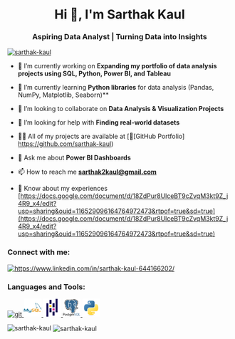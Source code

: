 <h1 align="center">Hi 👋, I'm Sarthak Kaul</h1>
<h3 align="center">Aspiring Data Analyst | Turning Data into Insights</h3>

<p align="left"> <a href="https://github.com/ryo-ma/github-profile-trophy"><img src="https://github-profile-trophy.vercel.app/?username=sarthak-kaul" alt="sarthak-kaul" /></a> </p>

- 🔭 I’m currently working on **Expanding my portfolio of data analysis projects using SQL, Python, Power BI, and Tableau**

- 🌱 I’m currently learning **Python libraries** for data analysis (Pandas, NumPy, Matplotlib, Seaborn)**

- 👯 I’m looking to collaborate on **Data Analysis & Visualization Projects**

- 🤝 I’m looking for help with **Finding real-world datasets**

- 👨‍💻 All of my projects are available at [🔗[GitHub Portfolio] https://github.com/sarthak-kaul)

- 💬 Ask me about **Power BI Dashboards**

- 📫 How to reach me **sarthak2kaul@gmail.com**

- 📄 Know about my experiences [https://docs.google.com/document/d/18ZdPur8UlceBT9cZvqM3kt9Z_j4R9_x4/edit?usp=sharing&ouid=116529096164764972473&rtpof=true&sd=true](https://docs.google.com/document/d/18ZdPur8UlceBT9cZvqM3kt9Z_j4R9_x4/edit?usp=sharing&ouid=116529096164764972473&rtpof=true&sd=true)

<h3 align="left">Connect with me:</h3>
<p align="left">
<a href="https://linkedin.com/in/https://www.linkedin.com/in/sarthak-kaul-644166202/" target="blank"><img align="center" src="https://raw.githubusercontent.com/rahuldkjain/github-profile-readme-generator/master/src/images/icons/Social/linked-in-alt.svg" alt="https://www.linkedin.com/in/sarthak-kaul-644166202/" height="30" width="40" /></a>
</p>

<h3 align="left">Languages and Tools:</h3>
<p align="left"> <a href="https://git-scm.com/" target="_blank" rel="noreferrer"> <img src="https://www.vectorlogo.zone/logos/git-scm/git-scm-icon.svg" alt="git" width="40" height="40"/> </a> <a href="https://www.mysql.com/" target="_blank" rel="noreferrer"> <img src="https://raw.githubusercontent.com/devicons/devicon/master/icons/mysql/mysql-original-wordmark.svg" alt="mysql" width="40" height="40"/> </a> <a href="https://pandas.pydata.org/" target="_blank" rel="noreferrer"> <img src="https://raw.githubusercontent.com/devicons/devicon/2ae2a900d2f041da66e950e4d48052658d850630/icons/pandas/pandas-original.svg" alt="pandas" width="40" height="40"/> </a> <a href="https://www.postgresql.org" target="_blank" rel="noreferrer"> <img src="https://raw.githubusercontent.com/devicons/devicon/master/icons/postgresql/postgresql-original-wordmark.svg" alt="postgresql" width="40" height="40"/> </a> <a href="https://www.python.org" target="_blank" rel="noreferrer"> <img src="https://raw.githubusercontent.com/devicons/devicon/master/icons/python/python-original.svg" alt="python" width="40" height="40"/> </a> </p>

<p><img align="left" src="https://github-readme-stats.vercel.app/api/top-langs?username=sarthak-kaul&show_icons=true&locale=en&layout=compact" alt="sarthak-kaul" /></p>

<p>&nbsp;<img align="center" src="https://github-readme-stats.vercel.app/api?username=sarthak-kaul&show_icons=true&locale=en" alt="sarthak-kaul" /></p>
